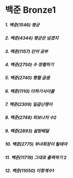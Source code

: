 # 백준 Bronze1

##### 1. 백준(1546) 평균
##### 2. 백준(4344) 평균은 넘겠지
##### 3. 백준(1157) 단어 공부
##### 4. 백준(2750) 수 정렬하기
##### 5. 백준(2740) 행렬 곱셈
##### 6. 백준(1110) 더하기사이클
##### 7. 백준(2309) 일곱난쟁이
##### 8. 백준(2748) 피보나치 수2
##### 9. 백준(2893) 설탕배달
##### 10. 백준(2775) 부녀회장이 될테야
##### 11. 백준(11719) 그대로 출력하기 2
##### 12. 백준(11050) 이항계수1
